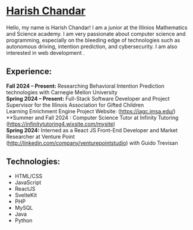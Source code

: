 <!---
Harish-Chandar/Harish-Chandar is a ✨ special ✨ repository because its `README.md` (this file) appears on your GitHub profile.
You can click the Preview link to take a look at your changes.
--->
# [Harish Chandar](https://Harish-Chandar.github.io/)  
Hello, my name is Harish Chandar! I am a junior at the Illinios Mathematics and Science academy. 
I am very passionate about computer science and programming, especially on the bleeding edge of technologies such as autonomous driving, intention prediction, and cybersecurity.
I am also interested in web development .  
## Experience:  
**Fall 2024 – Present:** Researching Behavioral Intention Prediction technologies with Carnegie Mellon University  
**Spring 2024 – Present:** Full-Stack Software Developer and Project Supervisor for the Illinois Association for Gifted Children   
Learning Enrichment Engine Project Website: (https://iagc.imsa.edu/)  
**Summer and Fall 2024 : Computer Science Tutor at Infinity Tutoring (https://infinitytutoring4.wixsite.com/mysite)  
**Spring 2024:** Interned as a React JS Front-End Developer and Market Researcher at Venture Point  
(http://linkedin.com/company/venturepointstudio) with Guido Trevisan  
## Technologies:  
- HTML/CSS
- JavaScript
- ReactJS
- SvelteKit
- PHP
- MySQL
- Java
- Python
